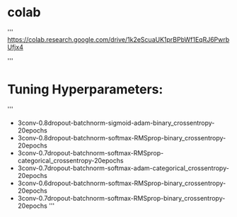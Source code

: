 
# colab
'''
https://colab.research.google.com/drive/1k2eScuaUK1prBPbWf1EqRJ6PwrbUfjx4

'''
# Tuning Hyperparameters:
'''
- 3conv-0.8dropout-batchnorm-sigmoid-adam-binary_crossentropy-20epochs
- 3conv-0.8dropout-batchnorm-softmax-RMSprop-binary_crossentropy-20epochs
- 3conv-0.7dropout-batchnorm-softmax-RMSprop-categorical_crossentropy-20epochs
- 3conv-0.7dropout-batchnorm-softmax-adam-categorical_crossentropy-20epochs
- 3conv-0.6dropout-batchnorm-softmax-RMSprop-binary_crossentropy-20epochs
- 3conv-0.7dropout-batchnorm-softmax-RMSprop-binary_crossentropy-20epochs
'''

